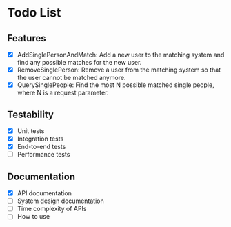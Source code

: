 # Todo List

## Features

- [x] AddSinglePersonAndMatch: Add a new user to the matching system and find any possible matches for the new user.
- [x] RemoveSinglePerson: Remove a user from the matching system so that the user cannot be matched anymore.
- [x] QuerySinglePeople: Find the most N possible matched single people, where N is a request parameter.

## Testability

- [x] Unit tests
- [x] Integration tests
- [x] End-to-end tests
- [ ] Performance tests

## Documentation

- [x] API documentation
- [ ] System design documentation
- [ ] Time complexity of APIs
- [ ] How to use
